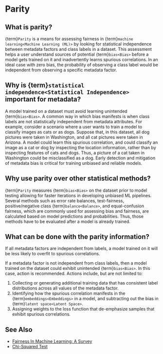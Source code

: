 # Parity

## What is parity?

{term}`Parity` is a means for assessing fairness in {term}`machine learning<Machine Learning (ML)>` by looking for statistical independence between metadata factors and class labels in a dataset.
This assessment helps a user understand sources of potential {term}`bias<Bias>` before a model gets trained on it and inadvertently learns spurious correlations.
In an ideal case with zero bias, the probability of observing a class label would be independent from observing a specific metadata factor.

## Why is {term}`statistical independence<Statistical Independence>` important for metadata?

A model trained on a dataset must avoid learning unintended {term}`bias<Bias>`.
A common way in which bias manifests is when class labels are not statistically independent from metadata attributes.
For example, consider a scenario where a user wants to train a model to classify images as cats or as dogs.
Suppose that, in this dataset, all dog pictures were taken in Washington, and all cat pictures were taken in Arizona.
A model could learn this spurious correlation, and could classify an image as a cat or dog by inspecting the location information, 
rather than by inspecting features of cats and dogs.
Thus, a picture of a cat taken in Washington could be misclassified as a dog.
Early detection and mitigation of metadata bias is critical for training unbiased and reliable models.

## Why use parity over other statistical methods?

{term}`Parity` measures {term}`bias<Bias>` on the dataset prior to model testing allowing for faster iterations in developing unbiased ML pipelines.
Several methods such as error rate balances, test-fairness, positive/negative class {term}`balance<Balance>`, and equal-confusion fairness, 
which are commonly used for assessing bias and fairness, are calculated based on model predictions and probabilities.
Thus, those methods have to be evaluated after a model is already trained.

## What can be done with the parity information?

If all metadata factors are independent from labels, a model trained on it will be less likely to overfit to spurious correlations.

If a metadata factor is not independent from class labels, then a model trained on the dataset could exhibit unintended {term}`bias<Bias>`.
In this case, action is recommended. Actions include, but are not limited to:

1. Collecting or generating additional training data that has consistent label distributions across all values of the metadata factor.
2. Identifying how the spurious correlation manifests in the {term}`embeddings<Embeddings>` in a model, and subtracting out the bias in {term}`latent space<Latent Space>`.
3. Assigning weights to the loss function that de-emphasize samples that exhibit spurious correlations.

## See Also

- [Fairness In Machine Learning: A Survey](https://arxiv.org/abs/2010.04053)
- [Chi-Squared Test](https://en.wikipedia.org/wiki/Chi-squared_test)